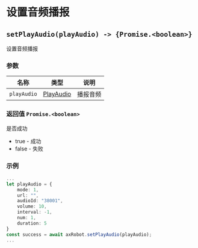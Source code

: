 ﻿# 设置音频播报

## `setPlayAudio(playAudio) -> {Promise.<boolean>}`

设置音频播报

### 参数

| 名称   | 类型   | 说明                     |
| ------ | ------ | ------------------------ |
| `playAudio` | [PlayAudio](../../Define/Define-PlayAudio) | 播报音频 |

### 返回值 `Promise.<boolean>`

是否成功

* true - 成功
* false - 失败

### 示例

```typescript
...
let playAudio = {
    mode: 1,
    url: "",
    audioId: "38001",
    volume: 10,
    interval: -1,
    num: 1,
    duration: 5
}
const success = await axRobot.setPlayAudio(playAudio);
...
```

